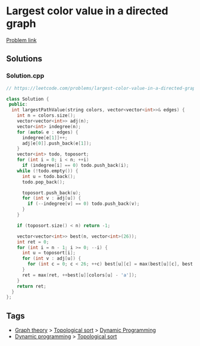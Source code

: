 # Largest color value in a directed graph

[Problem link](https://leetcode.com/problems/largest-color-value-in-a-directed-graph)

## Solutions


### Solution.cpp
```cpp
// https://leetcode.com/problems/largest-color-value-in-a-directed-graph

class Solution {
 public:
  int largestPathValue(string colors, vector<vector<int>>& edges) {
    int n = colors.size();
    vector<vector<int>> adj(n);
    vector<int> indegree(n);
    for (auto& e : edges) {
      indegree[e[1]]++;
      adj[e[0]].push_back(e[1]);
    }
    vector<int> todo, toposort;
    for (int i = 0; i < n; ++i)
      if (indegree[i] == 0) todo.push_back(i);
    while (!todo.empty()) {
      int u = todo.back();
      todo.pop_back();

      toposort.push_back(u);
      for (int v : adj[u]) {
        if (--indegree[v] == 0) todo.push_back(v);
      }
    }

    if (toposort.size() < n) return -1;

    vector<vector<int>> best(n, vector<int>(26));
    int ret = 0;
    for (int i = n - 1; i >= 0; --i) {
      int u = toposort[i];
      for (int v : adj[u]) {
        for (int c = 0; c < 26; ++c) best[u][c] = max(best[u][c], best[v][c]);
      }
      ret = max(ret, ++best[u][colors[u] - 'a']);
    }
    return ret;
  }
};
```
## Tags

* [Graph theory](/README.md#Graph_theory) > [Topological sort](/README.md#Graph_theory-Topological_sort) > [Dynamic Programming](/README.md#Graph_theory-Topological_sort-Dynamic_Programming)
* [Dynamic programming](/README.md#Dynamic_programming) > [Topological sort](/README.md#Dynamic_programming-Topological_sort)
